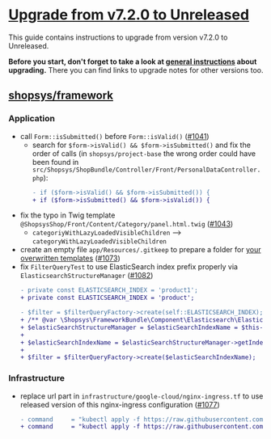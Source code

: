 # [Upgrade from v7.2.0 to Unreleased](https://github.com/shopsys/shopsys/compare/v7.2.0...7.2)

This guide contains instructions to upgrade from version v7.2.0 to Unreleased.

**Before you start, don't forget to take a look at [general instructions](/UPGRADE.md) about upgrading.**
There you can find links to upgrade notes for other versions too.

## [shopsys/framework]

### Application
- call `Form::isSubmitted()` before `Form::isValid()` ([#1041](https://github.com/shopsys/shopsys/pull/1041))
    - search for `$form->isValid() && $form->isSubmitted()` and fix the order of calls (in `shopsys/project-base` the wrong order could have been found in `src/Shopsys/ShopBundle/Controller/Front/PersonalDataController.php`):
        ```diff
        - if ($form->isValid() && $form->isSubmitted()) {
        + if ($form->isSubmitted() && $form->isValid()) {
        ```
- fix the typo in Twig template `@ShopsysShop/Front/Content/Category/panel.html.twig` ([#1043](https://github.com/shopsys/shopsys/pull/1043))
    - `categoriyWithLazyLoadedVisibleChildren` ⟶ `categoryWithLazyLoadedVisibleChildren`
- create an empty file `app/Resources/.gitkeep` to prepare a folder for [your overwritten templates](/docs/cookbook/modifying-a-template-in-administration.md) ([#1073](https://github.com/shopsys/shopsys/pull/1073))
- fix `FilterQueryTest` to use ElasticSearch index prefix properly via `ElasticsearchStructureManager` ([#1082](https://github.com/shopsys/shopsys/pull/1082))
    ```diff
    - private const ELASTICSEARCH_INDEX = 'product1';
    + private const ELASTICSEARCH_INDEX = 'product';
    ```
    ```diff
    - $filter = $filterQueryFactory->create(self::ELASTICSEARCH_INDEX);
    + /** @var \Shopsys\FrameworkBundle\Component\Elasticsearch\ElasticsearchStructureManager $elasticSearchStructureManager */
    + $elasticSearchStructureManager = $elasticSearchIndexName = $this->getContainer()->get(ElasticsearchStructureManager::class);
    +
    + $elasticSearchIndexName = $elasticSearchStructureManager->getIndexName(1, self::ELASTICSEARCH_INDEX);
    +
    + $filter = $filterQueryFactory->create($elasticSearchIndexName);
    ```

### Infrastructure
- replace url part in `infrastructure/google-cloud/nginx-ingress.tf` to use released version of this nginx-ingress configuration ([#1077](https://github.com/shopsys/shopsys/pull/1043))
    ```diff
    - command     = "kubectl apply -f https://raw.githubusercontent.com/kubernetes/ingress-nginx/master/deploy/mandatory.yaml"
    + command     = "kubectl apply -f https://raw.githubusercontent.com/kubernetes/ingress-nginx/nginx-0.24.1/deploy/mandatory.yaml"
    ```

[shopsys/framework]: https://github.com/shopsys/framework
